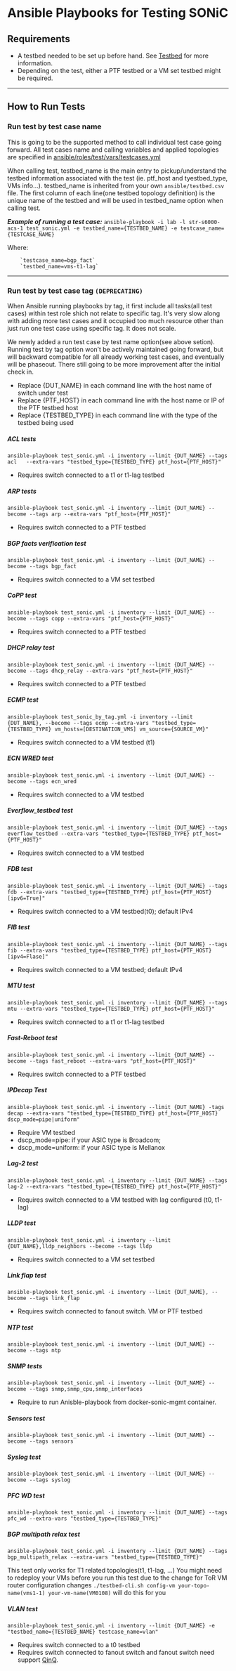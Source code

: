  # **Ansible Playbooks for Testing SONiC**

## **Requirements**
- A testbed needed to be set up before hand. See [Testbed](README.testbed.md) for more information.
- Depending on the test, either a PTF testbed or a VM set testbed might be required. 

---

## **How to Run Tests**

### **Run test by test case name**

This is going to be the supported method to call individual test case going forward. All test cases name and calling variables and applied topologies are specified in [ansible/roles/test/vars/testcases.yml](roles/test/vars/testcases.yml)

When calling test, testbed_name is the main entry to pickup/understand the testbed information associated with the test (ie. ptf_host and tyestbed_type, VMs info...). testbed_name is inherited from your own `ansible/testbed.csv` file.  The first column of each line(one testbed topology definition) is the unique name of the testbed and will be used in testbed_name option when calling test.

***Example of running a test case:*** 
    `ansible-playbook -i lab -l str-s6000-acs-1 test_sonic.yml -e testbed_name={TESTBED_NAME} -e testcase_name={TESTCASE_NAME}` 

Where:

		`testcase_name=bgp_fact`
		`testbed_name=vms-t1-lag`

---
### **Run test by test case tag `(DEPRECATING)`**

When Ansible running playbooks by tag, it first include all tasks(all test cases) within test role shich not relate to specific tag. It's very slow along with adding more test cases and it occupied too much resource other than just run one test case using specific tag. It does not scale. 

We newly added a run test case by test name option(see above setion). Running test by tag option won’t be actively maintained going forward, but will backward compatible for all already working test cases, and eventually will be phaseout. There still going to be more improvement after the initial check in. 

- Replace {DUT_NAME} in each command line with the host name of switch under test
- Replace {PTF_HOST} in each command line with the host name or IP of the PTF testbed host
- Replace {TESTBED_TYPE} in each command line with the type of the testbed being used

##### ACL tests
```
ansible-playbook test_sonic.yml -i inventory --limit {DUT_NAME} --tags acl   --extra-vars "testbed_type={TESTBED_TYPE} ptf_host={PTF_HOST}"
```
- Requires switch connected to a t1 or t1-lag testbed

##### ARP tests
```
ansible-playbook test_sonic.yml -i inventory --limit {DUT_NAME} --become --tags arp --extra-vars "ptf_host={PTF_HOST}"
```
- Requires switch connected to a PTF testbed

##### BGP facts verification test
```
ansible-playbook test_sonic.yml -i inventory --limit {DUT_NAME} --become --tags bgp_fact
```
- Requires switch connected to a VM set testbed

##### CoPP test
```
ansible-playbook test_sonic.yml -i inventory --limit {DUT_NAME} --become --tags copp --extra-vars "ptf_host={PTF_HOST}"
```
- Requires switch connected to a PTF testbed

##### DHCP relay test
```
ansible-playbook test_sonic.yml -i inventory --limit {DUT_NAME} --become --tags dhcp_relay --extra-vars "ptf_host={PTF_HOST}"
```
- Requires switch connected to a PTF testbed

##### ECMP test
```
ansible-playbook test_sonic_by_tag.yml -i inventory --limit {DUT_NAME}, --become --tags ecmp --extra-vars "testbed_type={TESTBED_TYPE} vm_hosts=[DESTINATION_VMS] vm_source={SOURCE_VM}"
```
- Requires switch connected to a VM testbed (t1) 

##### ECN WRED test
```
ansible-playbook test_sonic.yml -i inventory --limit {DUT_NAME} --become --tags ecn_wred
```
- Requires switch connected to a VM testbed

##### Everflow_testbed test
```
ansible-playbook test_sonic.yml -i inventory --limit {DUT_NAME} --tags everflow_testbed --extra-vars "testbed_type={TESTBED_TYPE} ptf_host={PTF_HOST}"
```
- Requires switch connected to a VM testbed

##### FDB test
```
ansible-playbook test_sonic.yml -i inventory --limit {DUT_NAME} --tags fdb --extra-vars "testbed_type={TESTBED_TYPE} ptf_host={PTF_HOST} [ipv6=True]"
```
- Requires switch connected to a VM testbed(t0); default IPv4

##### FIB test
```
ansible-playbook test_sonic.yml -i inventory --limit {DUT_NAME} --tags fib --extra-vars "testbed_type={TESTBED_TYPE} ptf_host={PTF_HOST} [ipv4=Flase]"
```
- Requires switch connected to a VM testbed; default IPv4

##### MTU test
```
ansible-playbook test_sonic.yml -i inventory --limit {DUT_NAME} --tags mtu --extra-vars "testbed_type={TESTBED_TYPE} ptf_host={PTF_HOST}"
```
- Requires switch connected to a t1 or t1-lag testbed

##### Fast-Reboot test
```
ansible-playbook test_sonic.yml -i inventory --limit {DUT_NAME} --become --tags fast_reboot --extra-vars "ptf_host={PTF_HOST}"
```
- Requires switch connected to a PTF testbed

##### IPDecap Test
```
ansible-playbook test_sonic.yml -i inventory --limit {DUT_NAME} -tags decap --extra-vars "testbed_type={TESTBED_TYPE} ptf_host={PTF_HOST} dscp_mode=pipe|uniform"
```
- Require VM testbed
- dscp_mode=pipe: if your ASIC type is Broadcom; 
- dscp_mode=uniform: if your ASIC type is Mellanox

##### Lag-2 test
```
ansible-playbook test_sonic.yml -i inventory --limit {DUT_NAME} --tags lag-2 --extra-vars "testbed_type={TESTBED_TYPE} ptf_host={PTF_HOST}"
```
- Requires switch connected to a VM testbed with lag configured (t0, t1-lag)

##### LLDP test
```
ansible-playbook test_sonic.yml -i inventory --limit {DUT_NAME},lldp_neighbors --become --tags lldp
```
- Requires switch connected to a VM set testbed

##### Link flap test
```
ansible-playbook test_sonic.yml -i inventory --limit {DUT_NAME}, --become --tags link_flap
```
- Requires switch connected to fanout switch. VM or PTF testbed

##### NTP test
```
ansible-playbook test_sonic.yml -i inventory --limit {DUT_NAME} --become --tags ntp
```

##### SNMP tests
```
ansible-playbook test_sonic.yml -i inventory --limit {DUT_NAME} --become --tags snmp,snmp_cpu,snmp_interfaces
```
- Require to run Anisble-playbook from docker-sonic-mgmt container. 

##### Sensors test
```
ansible-playbook test_sonic.yml -i inventory --limit {DUT_NAME} --become --tags sensors
```

##### Syslog test
```
ansible-playbook test_sonic.yml -i inventory --limit {DUT_NAME} --become --tags syslog
```

##### PFC WD test
```
ansible-playbook test_sonic.yml -i inventory --limit {DUT_NAME} --tags pfc_wd --extra-vars "testbed_type={TESTBED_TYPE}"
```

##### BGP multipath relax test
```
ansible-playbook test_sonic.yml -i inventory --limit {DUT_NAME} --tags bgp_multipath_relax --extra-vars "testbed_type={TESTBED_TYPE}"
```
This test only works for T1 related topologies(t1, t1-lag, ...) 
You might need to redeploy your VMs before you run this test due to the change for ToR VM router configuration changes
`./testbed-cli.sh config-vm your-topo-name(vms1-1) your-vm-name(VM0108)` will do this for you

##### VLAN test
```
ansible-playbook test_sonic.yml -i inventory --limit {DUT_NAME} -e "testbed_name={TESTBED_NAME} testcase_name=vlan"
```
- Requires switch connected to a t0 testbed
- Requires switch connected to fanout switch and fanout switch need support [QinQ](https://en.wikipedia.org/wiki/IEEE_802.1ad).
